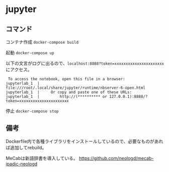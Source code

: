 # jupyter

## コマンド

コンテナ作成
`docker-compose build`

起動
`docker-compose up`

以下の文言がログに出るので、`localhost:8888?token=xxxxxxxxxxxxxxxxxxxxxx` にアクセス。

```
 To access the notebook, open this file in a browser:
jupyterlab_1  |         file:///root/.local/share/jupyter/runtime/nbserver-6-open.html
jupyterlab_1  |     Or copy and paste one of these URLs:
jupyterlab_1  |         http://(********** or 127.0.0.1):8888/?token=xxxxxxxxxxxxxxxxxxxxxx
```

停止
`docker-compose stop`

## 備考

Dockerfile内で各種ライブラリをインストールしているので、必要なものがあれば追加してrebuild。

MeCabは新語辞書を導入している。
https://github.com/neologd/mecab-ipadic-neologd
